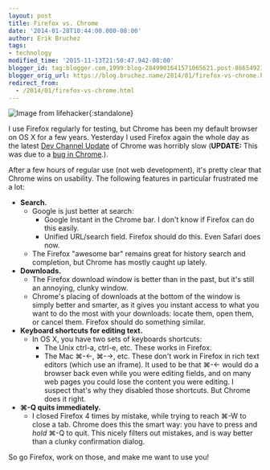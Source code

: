```yaml
---
layout: post
title: Firefox vs. Chrome
date: '2014-01-28T10:44:00.000-08:00'
author: Erik Bruchez
tags:
- technology
modified_time: '2015-11-13T21:50:47.942-08:00'
blogger_id: tag:blogger.com,1999:blog-2849901641571065621.post-8665492127808090390
blogger_orig_url: https://blog.bruchez.name/2014/01/firefox-vs-chrome.html
redirect_from:
  - /2014/01/firefox-vs-chrome.html
---
```


![Image from lifehacker](https://raw.githubusercontent.com/ebruchez/public/master/Blog%20posts/images/2014-01-28-firefox-chrome.jpg){:standalone}

I use Firefox regularly for testing, but Chrome has been my default browser on OS X for a few years. Yesterday I used Firefox again the whole day as the latest [Dev Channel Update](http://googlechromereleases.blogspot.com/2014/01/dev-channel-update_21.html) of Chrome was horribly slow (__UPDATE:__ This was due to a [bug in Chrome](https://code.google.com/p/chromium/issues/detail?id=338139).).

After a few hours of regular use (not web development), it's pretty clear that Chrome wins on usability. The following features in particular frustrated me a lot:

- __Search.__
    - Google is just better at search:
        - Google Instant in the Chrome bar. I don't know if Firefox can do this easily.
        - Unified URL/search field. Firefox should do this. Even Safari does now.
    - The Firefox "awesome bar" remains great for history search and completion, but Chrome has mostly caught up lately.
- __Downloads.__
    - The Firefox download window is better than in the past, but it's still an annoying, clunky window.
    - Chrome's placing of downloads at the bottom of the window is simply better and smarter, as it gives you instant access to what you want to do the most with your downloads: locate them, open them, or cancel them. Firefox should do something similar.
- __Keyboard shortcuts for editing text.__
    - In OS X, you have two sets of keyboards shortcuts:
        - The Unix ctrl-a, ctrl-e, etc. These works in Firefox.
        - The Mac ⌘-←, ⌘-→, etc. These don't work in Firefox in rich text editors (which use an iframe). It used to be that ⌘-← would do a browser back even while you were editing fields, and on many web pages you could lose the content you were editing. I suspect that's why they disabled those shortcuts. But Chrome does it right.
- __⌘-Q quits immediately.__
    - I closed Firefox 4 times by mistake, while trying to reach ⌘-W to close a tab. Chrome does this the smart way: you have to press and *hold* ⌘-Q to quit. This nicely filters out mistakes, and is way better than a clunky confirmation dialog.

So go Firefox, work on those, and make me want to use you!

[^1]: http://lifehacker.com/chrome-vs-firefox-your-best-arguments-1462628969
